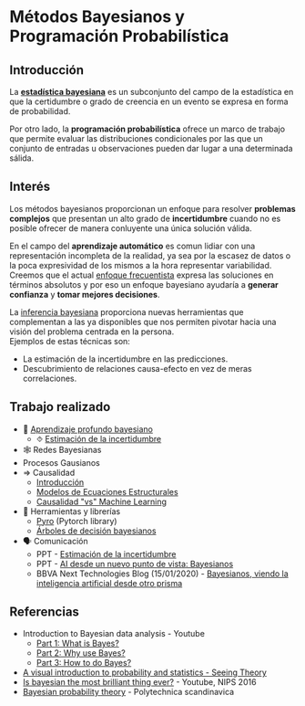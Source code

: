 # Métodos Bayesianos y Programación Probabilística

## Introducción
La [**estadística bayesiana**](https://en.wikipedia.org/wiki/Bayesian_statistics) es un subconjunto del campo de la estadística en que la certidumbre o grado de creencia en un evento se expresa en forma de probabilidad.

Por otro lado, la **programación probabilística** ofrece un marco de trabajo que permite evaluar las distribuciones condicionales por las que un conjunto de entradas u observaciones pueden dar lugar a una determinada sálida. 

## Interés
Los métodos bayesianos proporcionan un enfoque para resolver **problemas complejos** que presentan un alto grado de **incertidumbre** cuando no es posible ofrecer de manera conluyente una única solución válida.

En el campo del **aprendizaje automático** es comun lidiar con una representación incompleta de la realidad, ya sea por la escasez de datos o la poca expresividad de los mismos a la hora representar variabilidad. Creemos que el actual [enfoque frecuentista](https://en.wikipedia.org/wiki/Frequentist_probability) expresa las soluciones en términos absolutos y por eso un enfoque bayesiano ayudaría a **generar confianza** y **tomar mejores decisiones**.

La [inferencia bayesiana](https://en.wikipedia.org/wiki/Bayesian_inference) proporciona nuevas herramientas que complementan a las ya disponibles que nos permiten pivotar hacia una visión del problema centrada en la persona.  
Ejemplos de estas técnicas son:
* La estimación de la incertidumbre en las predicciones.
* Descubrimiento de relaciones causa-efecto en vez de meras correlaciones.


## Trabajo realizado
* 🧠 [Aprendizaje profundo bayesiano](bayesian_deep_learning)
  * ⯑ [Estimación de la incertidumbre](bayesian_deep_learning/uncertainty_estimation)
* 🕸 Redes Bayesianas
* Procesos Gausianos
* ⇒ Causalidad
  * [Introducción](causality/README.md)
  * [Modelos de Ecuaciones Estructurales](https://github.com/beeva/TEC_LAB-structural_equation_modeling)
  * [Causalidad "vs" Machine Learning](https://github.com/beeva/TEC_LAB-causality_vs_machine_learning)
* 🔧  Herramientas y librerías
  * [Pyro](https://github.com/next-samuelmunoz/bayprob) (Pytorch library)
  * [Árboles de decisión bayesianos](https://github.com/beeva/TEC_LAB-bayesian_decision_trees)
* 🗣️ Comunicación
  * PPT - [Estimación de la incertidumbre](https://docs.google.com/presentation/d/1mRkL54FNAwC0YNSKmbeWWg-IJNR2ch6oCLktIXDMjfc)
  * PPT - [AI desde un nuevo punto de vista: Bayesianos](https://docs.google.com/presentation/d/158Wi28rWwBFuqM1bmjjy03PLX83ssA8p3vq_Op9HL7M)
  * BBVA Next Technologies Blog (15/01/2020) - [Bayesianos, viendo la inteligencia artificial desde otro prisma](https://www.bbvanexttechnologies.com/bayesianos-viendo-la-inteligencia-artificial-desde-otro-prisma/)
  
  
  
## Referencias

* Introduction to Bayesian data analysis - Youtube
  * [Part 1: What is Bayes?](https://www.youtube.com/watch?v=3OJEae7Qb_o)
  * [Part 2: Why use Bayes?](https://www.youtube.com/watch?v=mAUwjSo5TJE)
  * [Part 3: How to do Bayes?](https://www.youtube.com/watch?v=Ie-6H_r7I5A)
* [A visual introduction to probability and statistics - Seeing Theory](https://seeing-theory.brown.edu/)
* [Is bayesian the most brilliant thing ever?](https://www.youtube.com/watch?v=HumFmLu3CJ8) - Youtube, NIPS 2016
* [Bayesian probability theory](http://users.ics.aalto.fi/harri/thesis/valpola_thesis/node12.html) - Polytechnica scandinavica

